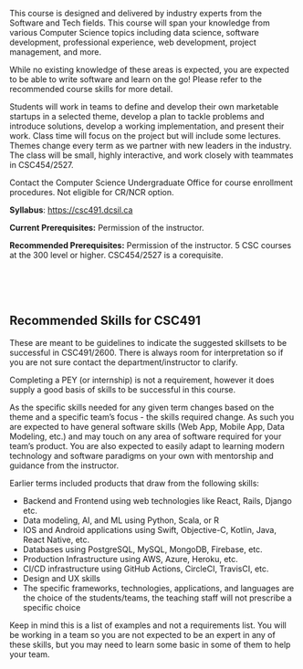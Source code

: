 This course is designed and delivered by industry experts from the Software and Tech fields. This course will span your knowledge from various Computer Science topics including data science, software  
development, professional experience, web development, project management, and more. 

While no existing knowledge of these areas is expected, you are expected to be able to write software and learn on the go! Please refer to the recommended course skills for more detail. 

Students will work in teams to define and develop their own marketable startups in a selected theme, develop a plan to tackle problems and introduce solutions, develop a working implementation, and present their work. Class time will focus on the project but will include some lectures. Themes change every term as we partner with new leaders in the industry. The class will be small, highly interactive, and work closely with teammates in CSC454/2527. 

Contact the Computer Science Undergraduate Office for course enrollment procedures. Not eligible for CR/NCR option. 

**Syllabus**: https://csc491.dcsil.ca

**Current Prerequisites:** Permission of the instructor. 

**Recommended Prerequisites:** Permission of the instructor. 5 CSC courses at the 300 level or higher. CSC454/2527 is a corequisite.

<br><br><br>

## Recommended Skills for CSC491 

These are meant to be guidelines to indicate the suggested skillsets to be successful in CSC491/2600. There is always room for interpretation so if you are not sure contact the department/instructor to clarify. 

Completing a PEY (or internship) is not a requirement, however it does supply a good basis of skills to be successful in this course. 

As the specific skills needed for any given term changes based on the theme and a specific team’s focus - the skills required change. As such you are expected to have general software skills (Web App, Mobile App, Data Modeling, etc.) and may touch on any area of software required for your team’s product. You are also expected to easily adapt to learning modern technology and software paradigms on your own with mentorship and guidance from the instructor. 

Earlier terms included products that draw from the following skills: 

- Backend and Frontend using web technologies like React, Rails, Django etc. 
- Data modeling, AI, and ML using Python, Scala, or R 
- IOS and Android applications using Swift, Objective-C, Kotlin, Java, React Native, etc. 
- Databases using PostgreSQL, MySQL, MongoDB, Firebase, etc. 
- Production Infrastructure using AWS, Azure, Heroku, etc. 
- CI/CD infrastructure using GitHub Actions, CircleCI, TravisCI, etc. 
- Design and UX skills 
- The specific frameworks, technologies, applications, and languages are the choice of the students/teams, the teaching staff will not prescribe a specific choice 

Keep in mind this is a list of examples and not a requirements list. You will be working in a team so you are not expected to be an expert in any of these skills, but you may need to learn some basic in some of them to help your team.
